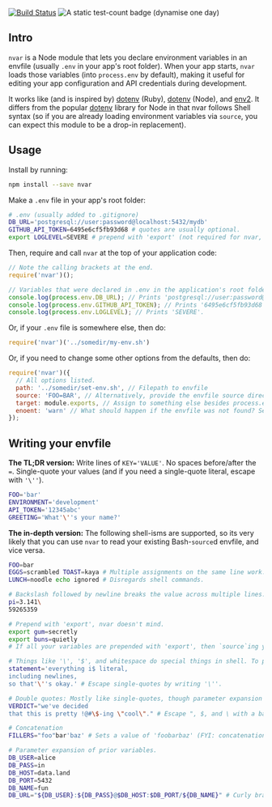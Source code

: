 [![Build Status](https://travis-ci.org/sneakertack/nvar.svg?branch=master)](https://travis-ci.org/sneakertack/nvar) ![A static test-count badge (dynamise one day)](https://img.shields.io/badge/tests-48%2F48-brightgreen.svg)

## Intro

`nvar` is a Node module that lets you declare environment variables in an envfile (usually `.env` in your app's root folder). When your app starts, `nvar` loads those variables (into `process.env` by default), making it useful for editing your app configuration and API credentials during development.

It works like (and is inspired by) [dotenv](https://github.com/bkeepers/dotenv) (Ruby), [dotenv](https://github.com/motdotla/dotenv) (Node), and [env2](https://github.com/dwyl/env2). It differs from the popular [dotenv](https://github.com/motdotla/dotenv) library for Node in that nvar follows Shell syntax (so if you are already loading environment variables via `source`, you can expect this module to be a drop-in replacement).


## Usage

Install by running:

```sh
npm install --save nvar
```

Make a `.env` file in your app's root folder:

```sh
# .env (usually added to .gitignore)
DB_URL='postgresql://user:password@localhost:5432/mydb'
GITHUB_API_TOKEN=6495e6cf5fb93d68 # quotes are usually optional.
export LOGLEVEL=SEVERE # prepend with 'export' (not required for nvar, but typically found in Bash scripts).
```

Then, require and call `nvar` at the top of your application code:

```js
// Note the calling brackets at the end.
require('nvar')();

// Variables that were declared in .env in the application's root folder have now been added to process.env.
console.log(process.env.DB_URL); // Prints 'postgresql://user:password@localhost:5432/mydb'.
console.log(process.env.GITHUB_API_TOKEN); // Prints '6495e6cf5fb93d68'.
console.log(process.env.LOGLEVEL); // Prints 'SEVERE'.
```

Or, if your `.env` file is somewhere else, then do:

```js
require('nvar')('../somedir/my-env.sh')
```

Or, if you need to change some other options from the defaults, then do:

```js
require('nvar')({
  // All options listed.
  path: '../somedir/set-env.sh', // Filepath to envfile
  source: 'FOO=BAR', // Alternatively, provide the envfile source directly.
  target: module.exports, // Assign to something else besides process.env instead.
  enoent: 'warn' // What should happen if the envfile was not found? Set to null|'warn'|'error'.
});
```

## Writing your envfile

**The TL;DR version:** Write lines of `KEY='VALUE'`. No spaces before/after the `=`. Single-quote your values (and if you need a single-quote literal, escape with `'\''`).

```sh
FOO='bar'
ENVIRONMENT='development'
API_TOKEN='12345abc'
GREETING='What'\''s your name?'
```

**The in-depth version:** The following shell-isms are supported, so its very likely that you can use `nvar` to read your existing Bash-`source`d envfile, and vice versa.

```sh
FOO=bar
EGGS=scrambled TOAST=kaya # Multiple assignments on the same line work.
LUNCH=noodle echo ignored # Disregards shell commands.

# Backslash followed by newline breaks the value across multiple lines.
pi=3.141\
59265359

# Prepend with 'export', nvar doesn't mind.
export gum=secretly
export buns=quietly
# If all your variables are prepended with 'export', then `source`ing your envfile vs. using nvar would do the same thing, so that's convenient.

# Things like '\', '$', and whitespace do special things in shell. To prevent, a safe choice is single-quotes, which literalizes almost everything.
statement='everything i$ literal,
including newlines,
so that'\''s okay.' # Escape single-quotes by writing '\''.

# Double quotes: Mostly like single-quotes, though parameter expansion still works. See further below.
VERDICT="we've decided
that this is pretty !@#\$-ing \"cool\"." # Escape ", $, and \ with a backslash.

# Concatenation
FILLERS="foo"bar'baz' # Sets a value of 'foobarbaz' (FYI: concatenation is really why '\'' works as an escape when single-quoting).

# Parameter expansion of prior variables.
DB_USER=alice
DB_PASS=in
DB_HOST=data.land
DB_PORT=5432
DB_NAME=fun
DB_URL="${DB_USER}:${DB_PASS}@$DB_HOST:$DB_PORT/${DB_NAME}" # Curly braces are optional. Can be done within double quotes, or unquoted.
```

<!--## Testing

`nvar` was released a bit late to the Node environment management party, but makes up for it by being **thoroughly tested**. -->

